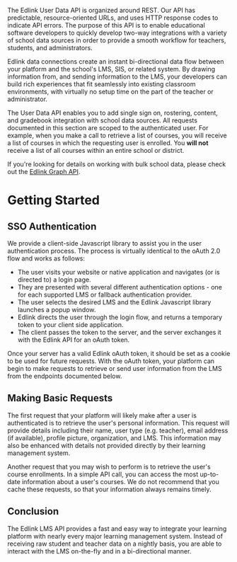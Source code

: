 The Edlink User Data API is organized around REST. Our API has predictable, resource-oriented URLs, and uses HTTP response codes to indicate API errors. The purpose of this API is to enable educational software developers to quickly develop two-way integrations with a variety of school data sources in order to provide a smooth workflow for teachers, students, and administrators.

Edlink data connections create an instant bi-directional data flow between your platform and the school's LMS, SIS, or related system. By drawing information from, and sending information to the LMS, your developers can build rich experiences that fit seamlessly into existing classroom environments, with virtually no setup time on the part of the teacher or administrator.

The User Data API enables you to add single sign on, rostering, content, and gradebook integration with school data sources. All requests documented in this section are scoped to the authenticated user. For example, when you make a call to retrieve a list of courses, you will receive a list of courses in which the requesting user is enrolled. You **will not** receive a list of all courses within an entire school or district.

If you're looking for details on working with bulk school data, please check out the [Edlink Graph API](/docs/graph/introduction).

# Getting Started

## SSO Authentication

We provide a client-side Javascript library to assist you in the user authentication process. The process is virtually identical to the oAuth 2.0 flow and works as follows:

* The user visits your website or native application and navigates (or is directed to) a login page.
* They are presented with several different authentication options - one for each supported LMS or fallback authentication provider.
* The user selects the desired LMS and the Edlink Javascript library launches a popup window.
* Edlink directs the user through the login flow, and returns a temporary token to your client side application.
* The client passes the token to the server, and the server exchanges it with the Edlink API for an oAuth token.

Once your server has a valid Edlink oAuth token, it should be set as a cookie to be used for future requests. With the oAuth token, your platform can begin to make requests to retrieve or send user information from the LMS from the endpoints documented below.

## Making Basic Requests

The first request that your platform will likely make after a user is authenticated is to retrieve the user's personal information. This request will provide details including their name, user type (e.g. teacher), email address (if available), profile picture, organization, and LMS. This information may also be enhanced with details not provided directly by their learning management system.

Another request that you may wish to perform is to retrieve the user's course enrollments. In a simple API call, you can access the most up-to-date information about a user's courses. We do not recommend that you cache these requests, so that your information always remains timely.

## Conclusion

The Edlink LMS API provides a fast and easy way to integrate your learning platform with nearly every major learning management system. Instead of receiving raw student and teacher data on a nightly basis, you are able to interact with the LMS on-the-fly and in a bi-directional manner.
